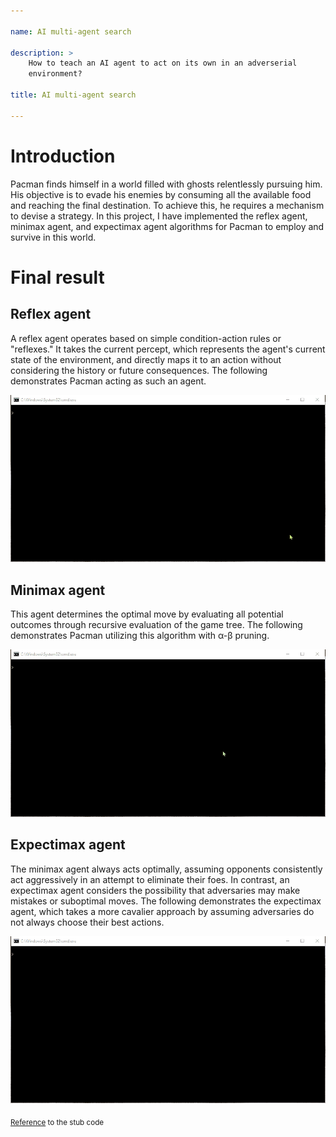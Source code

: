 ```yaml
---

name: AI multi-agent search

description: >
    How to teach an AI agent to act on its own in an adverserial
    environment?

title: AI multi-agent search

---
```


# Introduction

Pacman finds himself in a world filled with ghosts relentlessly
pursuing him. His objective is to evade his enemies by consuming all
the available food and reaching the final destination. To achieve
this, he requires a mechanism to devise a strategy. In this project, I
have implemented the reflex agent, minimax agent, and expectimax agent
algorithms for Pacman to employ and survive in this world.

# Final result

## Reflex agent

A reflex agent operates based on simple condition-action rules or
"reflexes." It takes the current percept, which represents the agent's
current state of the environment, and directly maps it to an action
without considering the history or future consequences. The following
demonstrates Pacman acting as such an agent.

![](/assets/images/ai-multi-agent-search/reflex_agent.gif)

## Minimax agent

This agent determines the optimal move by evaluating all potential
outcomes through recursive evaluation of the game tree. The following
demonstrates Pacman utilizing this algorithm with α-β pruning.

![](/assets/images/ai-multi-agent-search/minimax_wab_agent.gif)

## Expectimax agent

The minimax agent always acts optimally, assuming opponents
consistently act aggressively in an attempt to eliminate their foes.
In contrast, an expectimax agent considers the possibility that
adversaries may make mistakes or suboptimal moves. The following
demonstrates the expectimax agent, which takes a more cavalier
approach by assuming adversaries do not always choose their best
actions.

![](/assets/images/ai-multi-agent-search/expectimax_agent.gif)

<sub><a href="https://inst.eecs.berkeley.edu/~cs188/sp20/project2/"
target="_blank">Reference</a> to the stub code</sub>
